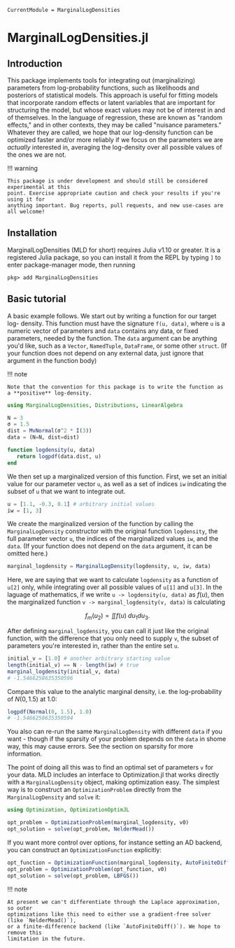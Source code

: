 ```@meta
CurrentModule = MarginalLogDensities
```

# MarginalLogDensities.jl
## Introduction

This package implements tools for integrating out (marginalizing) parameters
from log-probability functions, such as likelihoods and posteriors of statistical
models. This approach is useful for fitting models that incorporate random effects or 
latent variables that are important for structuring the model, but whose exact 
values may not be of interest in and of themselves. In the language of regression, 
these are known as "random effects," and in other contexts, they may be called "nuisance
parameters." Whatever they are called, we hope that our log-density function can be
optimized faster and/or more reliably if we focus on the parameters we
are *actually* interested in, averaging the log-density over all possible values of 
the ones we are not.

!!! warning

    This package is under development and should still be considered experimental at this
    point. Exercise appropriate caution and check your results if you're using it for 
    anything important. Bug reports, pull requests, and new use-cases are all welcome!

## Installation

MarginalLogDensities (MLD for short) requires Julia v1.10 or greater. It is a registered
Julia package, so you can install it from the REPL by typing `]` to enter package-manager
mode, then running

```julia-repl
pkg> add MarginalLogDensities
```

## Basic tutorial

A basic example follows. We start out by writing a function for our target log-
density. This function must have the signature `f(u, data)`, where `u` is a numeric vector
of parameters and `data` contains any data, or fixed parameters, needed by the function. 
The `data` argument can be anything you'd like, such as a `Vector`, `NamedTuple`,
`DataFrame`, or some other `struct`. (If your function does not depend on any external data,
just ignore that argument in the function body)

!!! note

    Note that the convention for this package is to write the function as a **positive** log-density.


```julia
using MarginalLogDensities, Distributions, LinearAlgebra

N = 3
σ = 1.5
dist = MvNormal(σ^2 * I(3))
data = (N=N, dist=dist)

function logdensity(u, data)
   return logpdf(data.dist, u) 
end
```

We then set up a marginalized version of this function. First, we set an initial
value for our parameter vector `u`, as well as a set of indices `iw` indicating
the subset of `u` that we want to integrate out. 

```julia
u = [1.1, -0.3, 0.1] # arbitrary initial values
iw = [1, 3]
```

We create the marginalized version of the function by calling the `MarginalLogDensity`
constructor with the original function `logdensity`, the full parameter vector `u`, the
indices of the marginalized values `iw`, and the `data`. (If your function does not depend on
the `data` argument, it can be omitted here.)

```julia
marginal_logdensity = MarginalLogDensity(logdensity, u, iw, data)
```

Here, we are saying that we want to calculate `logdensity` as a function of `u[2]` only, 
while integrating over all possible values of `u[1]` and `u[3]`. In the laguage of 
mathematics, if we write `u -> logdensity(u, data)` as $f(u)$, then the marginalized 
function `v -> marginal_logdensity(v, data)` is calculating

```math
f_m(u_2) = \iint f(u) \; du_1 du_3.
```

After defining `marginal_logdensity`, you can call it just like the original function,
with the difference that you only need to supply `v`, the subset of parameters you're 
interested in, rather than the entire set `u`. 

```julia
initial_v = [1.0] # another arbitrary starting value
length(initial_v) == N - length(iw) # true
marginal_logdensity(initial_v, data)
# -1.5466258635350596
```
Compare this value to the analytic marginal density, i.e. the log-probability of
$N(0, 1.5)$ at 1.0:
```julia
logpdf(Normal(0, 1.5), 1.0)
# -1.5466258635350594
```

You also can re-run the same `MarginalLogDensity` with different `data` if you want - 
though if the sparsity of your problem depends on the `data` in shome way, this may
cause errors. See the section on sparsity for more information.

The point of doing all this was to find an optimal set of parameters `v` for
your data. MLD includes an interface to Optimization.jl that 
works directly with a `MarginalLogDensity` object, making  optimization easy. The simplest
way is to construct an `OptimizationProblem` directly from the `MarginalLogDensity` and
`solve` it:

```julia
using Optimization, OptimizationOptimJL

opt_problem = OptimizationProblem(marginal_logdensity, v0)
opt_solution = solve(opt_problem, NelderMead())
```

If you want more control over options, for instance setting an AD backend, you can
construct an `OptimizationFunction` explicitly:

```julia
opt_function = OptimizationFunction(marginal_logdensity, AutoFiniteDiff())
opt_problem = OptimizationProblem(opt_function, v0)
opt_solution = solve(opt_problem, LBFGS())
```

!!! note 

    At present we can't differentiate through the Laplace approximation, so outer 
    optimizations like this need to either use a gradient-free solver (like `NelderMead()`),
    or a finite-difference backend (like `AutoFiniteDiff()`). We hope to remove this 
    limitation in the future.